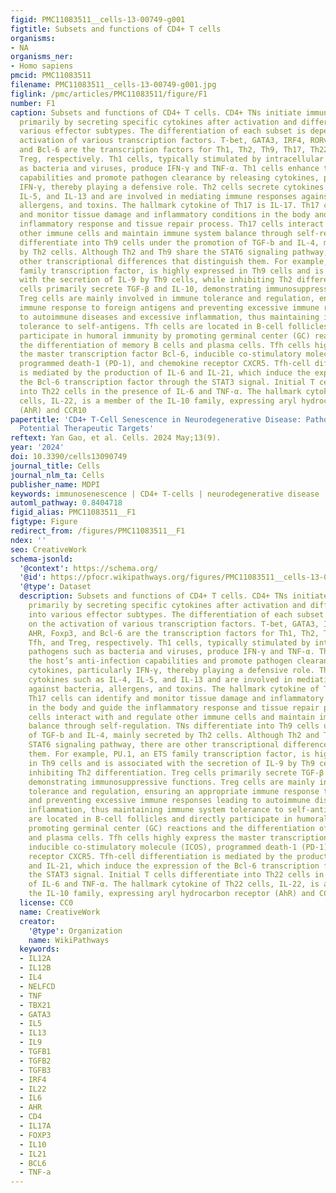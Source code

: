 ```yaml
---
figid: PMC11083511__cells-13-00749-g001
figtitle: Subsets and functions of CD4+ T cells
organisms:
- NA
organisms_ner:
- Homo sapiens
pmcid: PMC11083511
filename: PMC11083511__cells-13-00749-g001.jpg
figlink: /pmc/articles/PMC11083511/figure/F1
number: F1
caption: Subsets and functions of CD4+ T cells. CD4+ TNs initiate immune responses
  primarily by secreting specific cytokines after activation and differentiation into
  various effector subtypes. The differentiation of each subset is dependent on the
  activation of various transcription factors. T-bet, GATA3, IRF4, RORγt, AHR, Foxp3,
  and Bcl-6 are the transcription factors for Th1, Th2, Th9, Th17, Th22, Tfh, and
  Treg, respectively. Th1 cells, typically stimulated by intracellular pathogens such
  as bacteria and viruses, produce IFN-γ and TNF-α. Th1 cells enhance the host’s anti-infection
  capabilities and promote pathogen clearance by releasing cytokines, particularly
  IFN-γ, thereby playing a defensive role. Th2 cells secrete cytokines such as IL-4,
  IL-5, and IL-13 and are involved in mediating immune responses against bacteria,
  allergens, and toxins. The hallmark cytokine of Th17 is IL-17. Th17 cells can identify
  and monitor tissue damage and inflammatory conditions in the body and guide the
  inflammatory response and tissue repair process. Th17 cells interact with and regulate
  other immune cells and maintain immune system balance through self-regulation. TNs
  differentiate into Th9 cells under the promotion of TGF-b and IL-4, mainly secreted
  by Th2 cells. Although Th2 and Th9 share the STAT6 signaling pathway, there are
  other transcriptional differences that distinguish them. For example, PU.1, an ETS
  family transcription factor, is highly expressed in Th9 cells and is associated
  with the secretion of IL-9 by Th9 cells, while inhibiting Th2 differentiation. Treg
  cells primarily secrete TGF-β and IL-10, demonstrating immunosuppressive functions.
  Treg cells are mainly involved in immune tolerance and regulation, ensuring an appropriate
  immune response to foreign antigens and preventing excessive immune responses leading
  to autoimmune diseases and excessive inflammation, thus maintaining immune system
  tolerance to self-antigens. Tfh cells are located in B-cell follicles and directly
  participate in humoral immunity by promoting germinal center (GC) reactions and
  the differentiation of memory B cells and plasma cells. Tfh cells highly express
  the master transcription factor Bcl-6, inducible co-stimulatory molecule (ICOS),
  programmed death-1 (PD-1), and chemokine receptor CXCR5. Tfh-cell differentiation
  is mediated by the production of IL-6 and IL-21, which induce the expression of
  the Bcl-6 transcription factor through the STAT3 signal. Initial T cells differentiate
  into Th22 cells in the presence of IL-6 and TNF-α. The hallmark cytokine of Th22
  cells, IL-22, is a member of the IL-10 family, expressing aryl hydrocarbon receptor
  (AhR) and CCR10
papertitle: 'CD4+ T-Cell Senescence in Neurodegenerative Disease: Pathogenesis and
  Potential Therapeutic Targets'
reftext: Yan Gao, et al. Cells. 2024 May;13(9).
year: '2024'
doi: 10.3390/cells13090749
journal_title: Cells
journal_nlm_ta: Cells
publisher_name: MDPI
keywords: immunosenescence | CD4+ T-cells | neurodegenerative disease | therapy
automl_pathway: 0.8404718
figid_alias: PMC11083511__F1
figtype: Figure
redirect_from: /figures/PMC11083511__F1
ndex: ''
seo: CreativeWork
schema-jsonld:
  '@context': https://schema.org/
  '@id': https://pfocr.wikipathways.org/figures/PMC11083511__cells-13-00749-g001.html
  '@type': Dataset
  description: Subsets and functions of CD4+ T cells. CD4+ TNs initiate immune responses
    primarily by secreting specific cytokines after activation and differentiation
    into various effector subtypes. The differentiation of each subset is dependent
    on the activation of various transcription factors. T-bet, GATA3, IRF4, RORγt,
    AHR, Foxp3, and Bcl-6 are the transcription factors for Th1, Th2, Th9, Th17, Th22,
    Tfh, and Treg, respectively. Th1 cells, typically stimulated by intracellular
    pathogens such as bacteria and viruses, produce IFN-γ and TNF-α. Th1 cells enhance
    the host’s anti-infection capabilities and promote pathogen clearance by releasing
    cytokines, particularly IFN-γ, thereby playing a defensive role. Th2 cells secrete
    cytokines such as IL-4, IL-5, and IL-13 and are involved in mediating immune responses
    against bacteria, allergens, and toxins. The hallmark cytokine of Th17 is IL-17.
    Th17 cells can identify and monitor tissue damage and inflammatory conditions
    in the body and guide the inflammatory response and tissue repair process. Th17
    cells interact with and regulate other immune cells and maintain immune system
    balance through self-regulation. TNs differentiate into Th9 cells under the promotion
    of TGF-b and IL-4, mainly secreted by Th2 cells. Although Th2 and Th9 share the
    STAT6 signaling pathway, there are other transcriptional differences that distinguish
    them. For example, PU.1, an ETS family transcription factor, is highly expressed
    in Th9 cells and is associated with the secretion of IL-9 by Th9 cells, while
    inhibiting Th2 differentiation. Treg cells primarily secrete TGF-β and IL-10,
    demonstrating immunosuppressive functions. Treg cells are mainly involved in immune
    tolerance and regulation, ensuring an appropriate immune response to foreign antigens
    and preventing excessive immune responses leading to autoimmune diseases and excessive
    inflammation, thus maintaining immune system tolerance to self-antigens. Tfh cells
    are located in B-cell follicles and directly participate in humoral immunity by
    promoting germinal center (GC) reactions and the differentiation of memory B cells
    and plasma cells. Tfh cells highly express the master transcription factor Bcl-6,
    inducible co-stimulatory molecule (ICOS), programmed death-1 (PD-1), and chemokine
    receptor CXCR5. Tfh-cell differentiation is mediated by the production of IL-6
    and IL-21, which induce the expression of the Bcl-6 transcription factor through
    the STAT3 signal. Initial T cells differentiate into Th22 cells in the presence
    of IL-6 and TNF-α. The hallmark cytokine of Th22 cells, IL-22, is a member of
    the IL-10 family, expressing aryl hydrocarbon receptor (AhR) and CCR10
  license: CC0
  name: CreativeWork
  creator:
    '@type': Organization
    name: WikiPathways
  keywords:
  - IL12A
  - IL12B
  - IL4
  - NELFCD
  - TNF
  - TBX21
  - GATA3
  - IL5
  - IL13
  - IL9
  - TGFB1
  - TGFB2
  - TGFB3
  - IRF4
  - IL22
  - IL6
  - AHR
  - CD4
  - IL17A
  - FOXP3
  - IL10
  - IL21
  - BCL6
  - TNF-a
---
```

